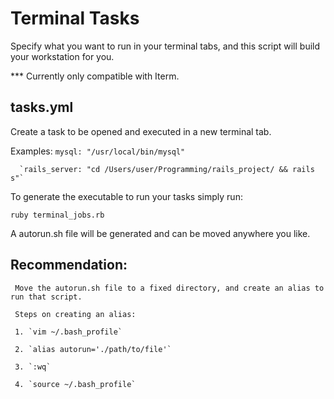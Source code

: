 # Terminal Tasks

Specify what you want to run in your terminal tabs, and this script will build your workstation for you.

*** Currently only compatible with Iterm.

## tasks.yml

 Create a task to be opened and executed in a new terminal tab.
  
   Examples:
      `mysql: "/usr/local/bin/mysql"`

      `rails_server: "cd /Users/user/Programming/rails_project/ && rails s"`
     


  To generate the executable to run your tasks simply run:

   `ruby terminal_jobs.rb`

  A autorun.sh file will be generated and can be moved anywhere you like.


## Recommendation:
   
     Move the autorun.sh file to a fixed directory, and create an alias to run that script.

     Steps on creating an alias:

     1. `vim ~/.bash_profile`

     2. `alias autorun='./path/to/file'`

     3. `:wq`

     4. `source ~/.bash_profile`


